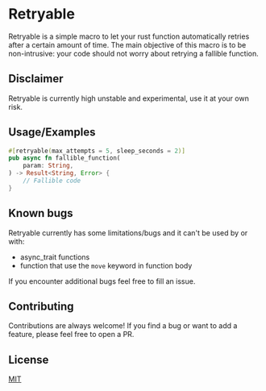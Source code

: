 
# Retryable

Retryable is a simple macro to let your rust function automatically retries after a certain amount of time.
The main objective of this macro is to be non-intrusive: your code should not worry about retrying a fallible function.

## Disclaimer

Retryable is currently high unstable and experimental, use it at your own risk.
  
## Usage/Examples

```rust
#[retryable(max_attempts = 5, sleep_seconds = 2)]
pub async fn fallible_function(
    param: String,
) -> Result<String, Error> {
    // Fallible code
}
```

## Known bugs

Retryable currently has some limitations/bugs and it can't be used by or with:

- async_trait functions
- function that use the `move` keyword in function body

If you encounter additional bugs feel free to fill an issue.

  
## Contributing

Contributions are always welcome!
If you find a bug or want to add a feature, please feel free to open a PR.

  
## License

[MIT](https://choosealicense.com/licenses/mit/)

  
